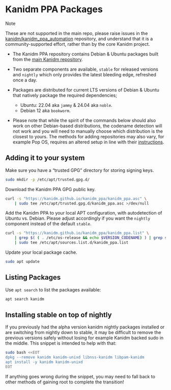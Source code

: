 # Kanidm PPA Packages

> [!NOTE]
> These are not supported in the main repo, please raise issues in the
> [kanidm/kanidm_ppa_automation](https://github.com/kanidm/kanidm_ppa_automation) repository, and understand that it is
> a community-supported effort, rather than by the core Kanidm project.

- The Kanidm PPA repository contains Debian & Ubuntu packages built from the
  [main Kanidm repository](https://github.com/kanidm/kanidm).
- Two separate components are available, `stable` for released versions and `nightly` which only provides the latest
  bleeding edge, refreshed once a day.
- Packages are distributed for current LTS versions of Debian & Ubuntu that natively package the required dependencies;
  - Ubuntu: 22.04 aka `jammy` & 24.04 aka `noble`.
  - Debian 12 aka `bookworm`.

- Please note that while the spirit of the commands below should also work on other Debian-based distributions, the
  codename detection will not work and you will need to manually choose which distribution is the closest to yours. The
  methods for adding repositories may also vary, for example Pop OS, requires an altered setup in line with their
  [instructions](https://support.system76.com/articles/ppa-third-party/).

## Adding it to your system

Make sure you have a “trusted GPG” directory for storing signing keys.

```bash
sudo mkdir -p /etc/apt/trusted.gpg.d/
```

Download the Kanidm PPA GPG public key.

```bash
curl -s "https://kanidm.github.io/kanidm_ppa/kanidm_ppa.asc" \
    | sudo tee /etc/apt/trusted.gpg.d/kanidm_ppa.asc >/dev/null
```

Add the Kanidm PPA to your local APT configuration, with autodetection of Ubuntu vs. Debian. Please adjust accordingly
if you want the `nightly` component instead of the default `stable`.

```bash
curl -s "https://kanidm.github.io/kanidm_ppa/kanidm_ppa.list" \
    | grep $( ( . /etc/os-release && echo $VERSION_CODENAME) ) | grep stable \
    | sudo tee /etc/apt/sources.list.d/kanidm_ppa.list
```

Update your local package cache.

```bash
sudo apt update
```

## Listing Packages

Use `apt search` to list the packages available:

```bash
apt search kanidm
```

## Installing stable on top of nightly

If you previously had the alpha version kanidm nightly packages installed or are switching from nightly down to stable,
it may be difficult to remove the previous versions safely without losing for example Kanidm backed sudo in the middle.
This snippet is intended to help with that:

```bash
sudo bash <<EOT
dpkg --remove kanidm kanidm-unixd libnss-kanidm libpam-kanidm
apt install -y kanidm kanidm-unixd
EOT
```

If anything goes wrong during the snippet, you may need to fall back to other methods of gaining root to complete the
transition!
